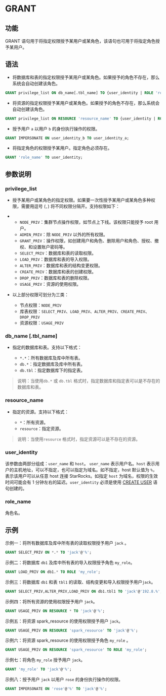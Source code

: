 # GRANT

## 功能

GRANT 语句用于将指定权限授予某用户或某角色，该语句也可用于将指定角色授予某用户。

## 语法

- 将数据库和表的指定权限授予某用户或某角色。如果授予的角色不存在，那么系统会自动创建该角色。

```SQL
GRANT privilege_list ON db_name[.tbl_name] TO {user_identity | ROLE 'role_name'}；
```

- 将资源的指定权限授予某用户或某角色。如果授予的角色不存在，那么系统会自动创建该角色。

```SQL
GRANT privilege_list ON RESOURCE 'resource_name' TO {user_identity | ROLE 'role_name'};
```

- 授予用户 `a` 以用户 `b` 的身份执行操作的权限。

```SQL
GRANT IMPERSONATE ON user_identity_b TO user_identity_a;
```

- 将指定角色的权限授予某用户。指定角色必须存在。

```SQL
GRANT 'role_name' TO user_identity;
```

## 参数说明

### privilege_list

- 授予某用户或某角色的指定权限。如果要一次性授予某用户或某角色多种权限，需要用逗号 (`,`) 将不同权限分隔开。支持权限如下：

- - `NODE_PRIV`：集群节点操作权限，如节点上下线。该权限只能授予 root 用户。
  - `ADMIN_PRIV`：除 `NODE_PRIV` 以外的所有权限。
  - `GRANT_PRIV`：操作权限，如创建用户和角色、删除用户和角色、授权、撤权、和设置账户密码等。
  - `SELECT_PRIV`：数据库和表的读取权限。
  - `LOAD_PRIV`：数据库和表的导入权限。
  - `ALTER_PRIV`：数据库和表的结构变更权限。
  - `CREATE_PRIV`：数据库和表的创建权限。
  - `DROP_PRIV`：数据库和表的删除权限。
  - `USAGE_PRIV`：资源的使用权限。

- 以上部分权限可划分为三类：

  - 节点权限：`NODE_PRIV`
  - 库表权限：`SELECT_PRIV`、`LOAD_PRIV`、`ALTER_PRIV`、`CREATE_PRIV`、`DROP_PRIV`
  - 资源权限：`USAGE_PRIV`

### db_name [.tbl_name]

- 指定的数据库和表。支持以下格式：

  - `*.*`：所有数据库及库中所有表。
  - `db.*`：指定数据库及库中所有表。
  - `db.tbl`：指定数据库下的指定表。

> 说明：当使用`db.*` 或 `db.tbl` 格式时，指定数据库和指定表可以是不存在的数据库和表。

### resource_name

- 指定的资源。支持以下格式：

  - `*`：所有资源。
  - `resource`：指定资源。

> 说明：当使用`resource` 格式时，指定资源可以是不存在的资源。

### user_identity

该参数由两部分组成：`user_name` 和 `host`。 `user_name` 表示用户名。`host` 表示用户的主机地址，可以不指定，也可以指定为域名。如不指定，host 默认值为 `%`，表示该用户可以从任意 host 连接 StarRocks。如指定 `host` 为域名，权限的生效时间可能会有 1 分钟左右的延迟。`user_identity` 必须是使用 [CREATE USER](../sql-reference/sql-statements/account-management/CREATE%20USER) 语句创建的。

### role_name

角色名。

## 示例

示例一：将所有数据库及库中所有表的读取权限授予用户 `jack` 。

```SQL
GRANT SELECT_PRIV ON *.* TO 'jack'@'%';
```

示例二：将数据库 `db1` 及库中所有表的导入权限授予角色 `my_role`。

```SQL
GRANT LOAD_PRIV ON db1.* TO ROLE 'my_role';
```

示例三：将数据库 `db1` 和表 `tbl1` 的读取、结构变更和导入权限授予用户`jack`。

```SQL
GRANT SELECT_PRIV,ALTER_PRIV,LOAD_PRIV ON db1.tbl1 TO 'jack'@'192.8.%';
```

示例四：将所有资源的使用权限授予用户 `jack`。

```SQL
GRANT USAGE_PRIV ON RESOURCE * TO 'jack'@'%';
```

示例五：将资源 spark_resource 的使用权限授予用户 `jack`。

```SQL
GRANT USAGE_PRIV ON RESOURCE 'spark_resource' TO 'jack'@'%';
```

示例六：将资源 spark_resource 的使用权限授予角色 `my_role` 。

```SQL
GRANT USAGE_PRIV ON RESOURCE 'spark_resource' TO ROLE 'my_role';
```

示例七：将角色 `my_role` 授予用户 `jack`。

```SQL
GRANT 'my_role' TO 'jack'@'%';
```

示例八：授予用户 `jack` 以用户 `rose` 的身份执行操作的权限。

```SQL
GRANT IMPERSONATE ON 'rose'@'%' TO 'jack'@'%';
```
